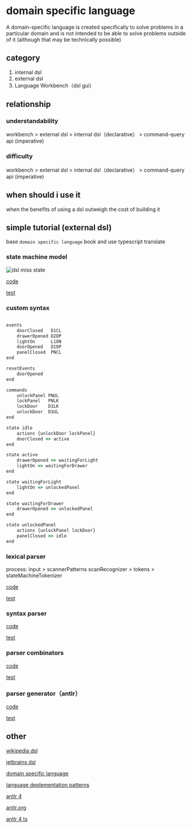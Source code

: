 # domain specific language

A domain-specific language is created specifically to solve problems in a particular domain and is not intended to be able to solve problems outside of it (although that may be technically possible)

## category

1. internal dsl
2. external dsl
3. Language Workbench（dsl gui）

## relationship

### understandability

workbench >  external dsl > internal dsl（declarative） > command-query api (imperative)

### difficulty

workbench >  external dsl > internal dsl（declarative） > command-query api (imperative)

## when should i use it

when the benefits of using a dsl outweigh the cost of building it

## simple tutorial (external dsl)

base `domain specific language` book and use typescript translate

### state machine model

![dsl miss state](https://img.wangdongdong9264.xyz/dsl_miss_state.png)

[code](https://github.com/wangdongdong9264/dsl_tutarial/blob/main/src/step_1/index.ts)

[test](https://github.com/wangdongdong9264/dsl_tutarial/blob/main/tests/step_1/index.test.ts)

### custom syntax

```js

events
    doorClosed   D1CL
    drawerOpened D2OP
    lightOn      L1ON
    doorOpened   D1OP
    panelClosed  PNCL
end

resetEvents
    doorOpened
end

commands
    unlockPanel PNUL
    lockPanel   PNLK
    lockDoor    D1LK
    unlockDoor  D1UL
end

state idle
    actions {unlockDoor lockPanel}
    doorClosed => active
end

state active
    drawerOpened => waitingForLight
    lightOn => waitingForDrawer
end

state waitingForLight
    lightOn => unlockedPanel
end

state waitingForDrawer
    drawerOpened => unlockedPanel
end

state unlockedPanel
    actions {unlockPanel lockDoor}
    panelClosed => idle
end

```

### lexical parser

process: input > scannerPatterns scanRecognizer > tokens > stateMachineTokenizer

[code](https://github.com/wangdongdong9264/dsl_tutarial/blob/main/src/step_2/index.ts)

[test](https://github.com/wangdongdong9264/dsl_tutarial/blob/main/tests/step_2/index.test.ts)

### syntax parser

[code](https://github.com/wangdongdong9264/dsl_tutarial/blob/main/src/step_3/index.ts)

[test](https://github.com/wangdongdong9264/dsl_tutarial/blob/main/tests/step_3/index.test.ts)

### parser combinators

[code](https://github.com/wangdongdong9264/dsl_tutarial/blob/main/src/step_4/index.ts)

[test](https://github.com/wangdongdong9264/dsl_tutarial/blob/main/tests/step_4/index.test.ts)

### parser generator（antlr）

[code](https://github.com/wangdongdong9264/dsl_tutarial/blob/main/src/step_5/index.ts)

[test](https://github.com/wangdongdong9264/dsl_tutarial/blob/main/tests/step_5/index.test.ts)

## other

[wikipedia dsl](https://en.wikipedia.org/wiki/Domain-specific_language)

[jetbrains dsl](https://www.jetbrains.com/mps/concepts/domain-specific-languages/)

[domain specific language](https://www.amazon.com/Domain-Specific-Languages-Addison-Wesley-Signature-Fowler/dp/0321712943)

[language deplementation patterns](https://www.amazon.com/Language-Implementation-Patterns-Domain-Specific-Programming/dp/193435645X)

[antlr 4](https://www.amazon.com/Definitive-ANTLR-4-Reference/dp/1934356999)

[antlr.org](https://www.antlr.org/index.html)

[antlr 4 ts](https://github.com/tunnelvisionlabs/antlr4ts)
